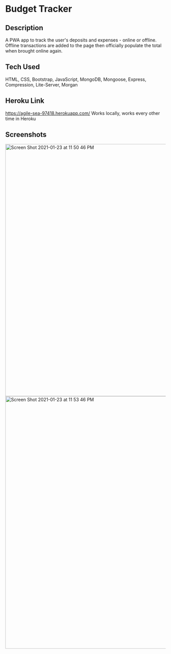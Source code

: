 # Budget Tracker

## Description

A PWA app to track the user's deposits and expenses - online or offline. Offline transactions are added to the page then officially populate the total when brought online again.

## Tech Used

HTML, CSS, Bootstrap, JavaScript, MongoDB, Mongoose, Express, Compression, Lite-Server, Morgan

## Heroku Link

https://agile-sea-97418.herokuapp.com/
Works locally, works every other time in Heroku

## Screenshots

<img width="789" alt="Screen Shot 2021-01-23 at 11 50 46 PM" src="https://user-images.githubusercontent.com/70185995/105621518-44960900-5dd6-11eb-89ee-0b32e0e2ed5a.png">
<img width="790" alt="Screen Shot 2021-01-23 at 11 53 46 PM" src="https://user-images.githubusercontent.com/70185995/105621519-452e9f80-5dd6-11eb-9503-4d561995c5aa.png">
